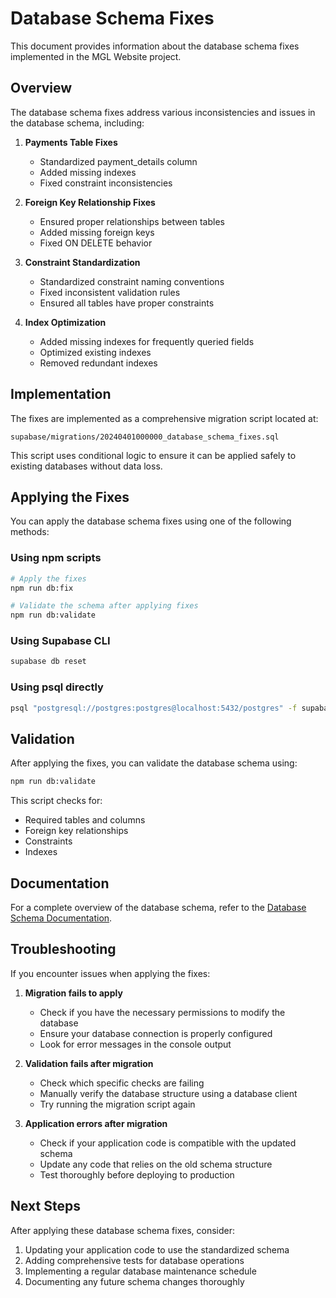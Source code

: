 # Database Schema Fixes

This document provides information about the database schema fixes implemented in the MGL Website project.

## Overview

The database schema fixes address various inconsistencies and issues in the database schema, including:

1. **Payments Table Fixes**
   - Standardized payment_details column
   - Added missing indexes
   - Fixed constraint inconsistencies

2. **Foreign Key Relationship Fixes**
   - Ensured proper relationships between tables
   - Added missing foreign keys
   - Fixed ON DELETE behavior

3. **Constraint Standardization**
   - Standardized constraint naming conventions
   - Fixed inconsistent validation rules
   - Ensured all tables have proper constraints

4. **Index Optimization**
   - Added missing indexes for frequently queried fields
   - Optimized existing indexes
   - Removed redundant indexes

## Implementation

The fixes are implemented as a comprehensive migration script located at:
```
supabase/migrations/20240401000000_database_schema_fixes.sql
```

This script uses conditional logic to ensure it can be applied safely to existing databases without data loss.

## Applying the Fixes

You can apply the database schema fixes using one of the following methods:

### Using npm scripts

```bash
# Apply the fixes
npm run db:fix

# Validate the schema after applying fixes
npm run db:validate
```

### Using Supabase CLI

```bash
supabase db reset
```

### Using psql directly

```bash
psql "postgresql://postgres:postgres@localhost:5432/postgres" -f supabase/migrations/20240401000000_database_schema_fixes.sql
```

## Validation

After applying the fixes, you can validate the database schema using:

```bash
npm run db:validate
```

This script checks for:
- Required tables and columns
- Foreign key relationships
- Constraints
- Indexes

## Documentation

For a complete overview of the database schema, refer to the [Database Schema Documentation](./database-schema.md).

## Troubleshooting

If you encounter issues when applying the fixes:

1. **Migration fails to apply**
   - Check if you have the necessary permissions to modify the database
   - Ensure your database connection is properly configured
   - Look for error messages in the console output

2. **Validation fails after migration**
   - Check which specific checks are failing
   - Manually verify the database structure using a database client
   - Try running the migration script again

3. **Application errors after migration**
   - Check if your application code is compatible with the updated schema
   - Update any code that relies on the old schema structure
   - Test thoroughly before deploying to production

## Next Steps

After applying these database schema fixes, consider:

1. Updating your application code to use the standardized schema
2. Adding comprehensive tests for database operations
3. Implementing a regular database maintenance schedule
4. Documenting any future schema changes thoroughly 